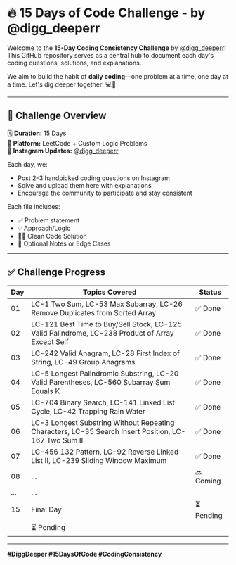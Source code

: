 # 🔥 15 Days of Code Challenge - by @digg_deeperr

Welcome to the **15-Day Coding Consistency Challenge** by [@digg_deeperr](https://www.instagram.com/digg_deeperr)!  
This GitHub repository serves as a central hub to document each day's coding questions, solutions, and explanations.

We aim to build the habit of **daily coding**—one problem at a time, one day at a time. Let's dig deeper together! 💻🚀

---

## 📅 Challenge Overview

🗓 **Duration:** 15 Days  
📍 **Platform:** LeetCode + Custom Logic Problems  
📸 **Instagram Updates:** [@digg_deeperr](https://www.instagram.com/digg_deeperr)

Each day, we:
- Post 2–3 handpicked coding questions on Instagram
- Solve and upload them here with explanations
- Encourage the community to participate and stay consistent


Each file includes:
- ✅ Problem statement  
- 💡 Approach/Logic  
- 🧑‍💻 Clean Code Solution  
- 📘 Optional Notes or Edge Cases

---

## ✅ Challenge Progress

| Day | Topics Covered                                                                                         | Status |
|-----|----------------------------------------------------------------------------------------------------------|--------|
| 01  | LC-1 Two Sum, LC-53 Max Subarray, LC-26 Remove Duplicates from Sorted Array                             | ✅ Done |
| 02  | LC-121 Best Time to Buy/Sell Stock, LC-125 Valid Palindrome, LC-238 Product of Array Except Self        | ✅ Done |
| 03  | LC-242 Valid Anagram, LC-28 First Index of String, LC-49 Group Anagrams                                  | ✅ Done |
| 04  | LC-5 Longest Palindromic Substring, LC-20 Valid Parentheses, LC-560 Subarray Sum Equals K               | ✅ Done |
| 05  | LC-704 Binary Search, LC-141 Linked List Cycle, LC-42 Trapping Rain Water                                | ✅ Done |
| 06  | LC-3 Longest Substring Without Repeating Characters, LC-35 Search Insert Position, LC-167 Two Sum II    | ✅ Done |
| 07  | LC-456 132 Pattern, LC-92 Reverse Linked List II, LC-239 Sliding Window Maximum                         | ✅ Done |
| 08  | ...                                                                                                       | 🔜 Coming |
| ... | ...                                                                                                       |        |
| 15  | Final Day                                                                                                | ⏳ Pending |
                                                                                            | ⏳ Pending |

---

**#DiggDeeper #15DaysOfCode #CodingConsistency**




